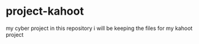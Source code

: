 # project-kahoot
my cyber project
in this repository i will be keeping the files for my kahoot project
